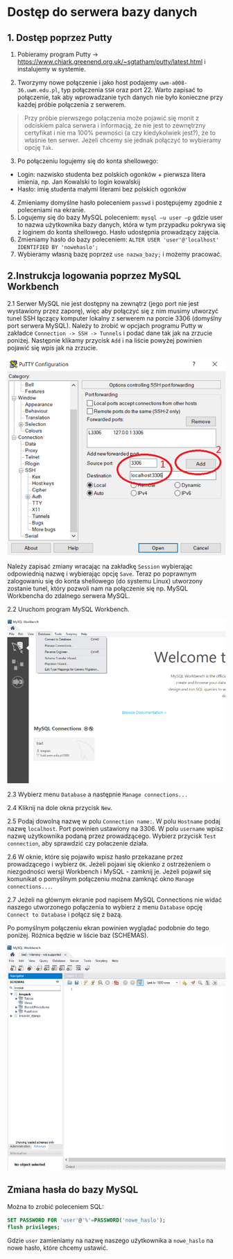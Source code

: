 # Dostęp do serwera bazy danych

## **1. Dostęp poprzez Putty**

1. Pobieramy program Putty -> https://www.chiark.greenend.org.uk/~sgtatham/putty/latest.html i instalujemy w systemie.

2. Tworzymy nowe połączenie i jako host podajemy `uwm-a008-36.uwm.edu.pl`, typ połączenia `SSH` oraz port 22. Warto zapisać to połączenie, tak aby wprowadzanie tych danych nie było konieczne przy każdej próbie połączenia z serwerem.

> Przy próbie pierwszego połączenia może pojawić się monit z odciskiem palca serwera i informacją, że nie jest to zewnętrzny certyfikat i nie ma 100% pewności (a czy kiedykolwiek jest?), że to właśnie ten serwer. Jeżeli chcemy sie jednak połączyć to wybieramy opcję `Tak`.

3. Po połączeniu logujemy się do konta shellowego:
* Login: nazwisko studenta bez polskich ogonków + pierwsza litera imienia, np. Jan Kowalski to login kowalskij
* Hasło: imię studenta małymi literami bez polskich ogonków
4. Zmieniamy domyślne hasło poleceniem `passwd` i postępujemy zgodnie z poleceniami na ekranie.
5. Logujemy się do bazy MySQL poleceniem: `mysql –u user –p` gdzie user to nazwa użytkownika bazy danych, która w tym przypadku pokrywa się z loginem do konta shellowego. Hasło udostępnia prowadzący zajęcia.
6. Zmieniamy hasło do bazy poleceniem: `ALTER USER 'user'@'localhost' IDENTIFIED BY 'nowehaslo';`
7. Wybieramy własną bazę poprzez `use nazwa_bazy;` i możemy pracować.

## **2.Instrukcja logowania poprzez MySQL Workbench**

2.1 Serwer MySQL nie jest dostępny na zewnątrz (jego port nie jest wystawiony przez zaporę), więc aby połączyć się z nim musimy utworzyć tunel SSH łączący komputer lokalny z serwerem na porcie 3306 (domyślny port serwera MySQL). Należy to zrobić w opcjach programu Putty w zakładce `Connection -> SSH -> Tunnels` i podać dane tak jak na zrzucie poniżej. Następnie klikamy przycisk `Add` i na liście powyżej powinien pojawić się wpis jak na zrzucie.

![Konfiguracja Putty](putty_conf.png)

Należy zapisać zmiany wracając na zakładkę `Session` wybierając odpowiednią nazwę i wybierając opcję `Save`. Teraz po poprawnym zalogowaniu się do konta shellowego (do systemu Linux) utworzony zostanie tunel, który pozwoli nam na połączenie się np. MySQL Workbencha do zdalnego serwera MySQL.

2.2 Uruchom program MySQL Workbench.

![MySQL Workbench](workbench1.png)

2.3 Wybierz menu `Database` a następnie `Manage connections...`

2.4 Kliknij na dole okna przycisk `New`.

2.5 Podaj dowolną nazwę w polu `Connection name:`. W polu `Hostname` podaj nazwę `localhost`. Port powinien ustawiony na 3306. W polu `username` wpisz nazwę użytkownika podaną przez prowadzącego. Wybierz przycisk `Test connection`, aby sprawdzić czy połaczenie działa.

2.6 W oknie, które się pojawiło wpisz hasło przekazane przez prowadzącego i wybierz `OK`. Jeżeli pojawi się okienko z ostrzeżeniem o niezgodności wersji Workbench i MySQL - zamknij je. Jeżeli pojawił się komunikat o pomyślnym połączeniu można zamknąć okno `Manage connections...`.

2.7 Jeżeli na głównym ekranie pod napisem MySQL Connections nie widać naszego utworzonego połączenia to wybierz z menu `Database` opcję `Connect to Database` i połącz się z bazą.

Po pomyślnym połączeniu ekran powinien wyglądać podobnie do tego poniżej. Różnica będzie w liście baz (SCHEMAS).

![MySQL Workbench](workbench2.png)

## Zmiana hasła do bazy MySQL

Można to zrobić poleceniem SQL:
```sql
SET PASSWORD FOR 'user'@'%'=PASSWORD('nowe_haslo');
flush privileges;
```

Gdzie `user` zamieniamy na nazwę naszego użytkownika a `nowe_haslo` na nowe hasło, które chcemy ustawić.